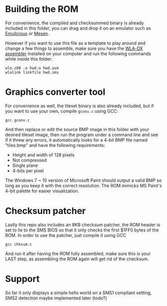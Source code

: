 # Building the ROM

For convenience, the compiled and checksummed binary is already included in this folder, you can drag and drop it on an emulator such as [Emulicious](https://emulicious.net) or [Mesen](https://www.mesen.ca/).

However if you want to use this file as a template to play around and change a few things to assemble, make sure you have the [WLA-DX assembler](https://github.com/vhelin/wla-dx) installed on your computer and run the following commands while inside this folder:
```
wla-z80 -o hwd.o hwd.asm
wlalink linkfile hwd.sms
```

# Graphics converter tool
For convenience as well, the tileset binary is also already included, but if you want to use your own, compile `gconv.c` using GCC:
```
gcc gconv.c
```

And then replace or edit the source BMP image in this folder with your desired tileset image, then run the program under a command line and see if it threw any errors, it automatically looks for a 4-bit BMP file named "tiles.bmp" and have the following requirements:
- Height and width of 128 pixels
- Not compressed
- Single plane
- 4-bits per pixel

The Windows 7 ~ 10 version of Microsoft Paint should output a valid BMP so long as you keep it with the correct resolution. The ROM mimicks MS Paint's 4-bit palette for easier visualization.

# Checksum patcher
Lastly this repo also includes an 8KB checksum patcher, the ROM header is set to lie to the SMS BIOS so that it only checks the first $1FF0 bytes of the ROM. In order to use the patcher, just compile it using GCC
```
gcc chksum.c
```

And run it after having the ROM fully assembled, make sure this is your LAST step, as assembling the ROM again will get rid of the checksum.

# Support
So far it only displays a simple hello world on a SMS1 compliant setting, SMS2 detection maybe implemented later (todo?)
